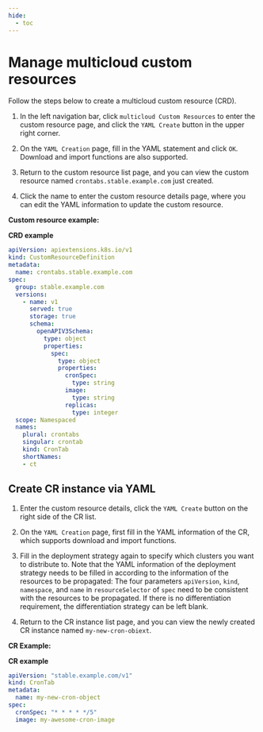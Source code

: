 ```yaml
---
hide:
  - toc
---
```


# Manage multicloud custom resources

Follow the steps below to create a multicloud custom resource (CRD).

1. In the left navigation bar, click `multicloud Custom Resources` to enter the custom resource page, and click the `YAML Create` button in the upper right corner.

    <!--screenshot-->

2. On the `YAML Creation` page, fill in the YAML statement and click `OK`. Download and import functions are also supported.

    <!--screenshot-->

3. Return to the custom resource list page, and you can view the custom resource named `crontabs.stable.example.com` just created.

    <!--screenshot-->

4. Click the name to enter the custom resource details page, where you can edit the YAML information to update the custom resource.

    <!--screenshot-->

**Custom resource example:**

**CRD example**

```yaml
apiVersion: apiextensions.k8s.io/v1
kind: CustomResourceDefinition
metadata:
  name: crontabs.stable.example.com
spec:
  group: stable.example.com
  versions:
    - name: v1
      served: true
      storage: true
      schema:
        openAPIV3Schema:
          type: object
          properties:
            spec:
              type: object
              properties:
                cronSpec:
                  type: string
                image:
                  type: string
                replicas:
                  type: integer
  scope: Namespaced
  names:
    plural: crontabs
    singular: crontab
    kind: CronTab
    shortNames:
    - ct
```

## Create CR instance via YAML

1. Enter the custom resource details, click the `YAML Create` button on the right side of the CR list.

    <!--screenshot-->

2. On the `YAML Creation` page, first fill in the YAML information of the CR, which supports download and import functions.

    <!--screenshot-->

3. Fill in the deployment strategy again to specify which clusters you want to distribute to. Note that the YAML information of the deployment strategy needs to be filled in according to the information of the resources to be propagated:
   The four parameters `apiVersion`, `kind`, `namespace`, and `name` in `resourceSelector` of `spec` need to be consistent with the resources to be propagated.
   If there is no differentiation requirement, the differentiation strategy can be left blank.

    <!--screenshot-->

4. Return to the CR instance list page, and you can view the newly created CR instance named `my-new-cron-obiext`.

    <!--screenshot-->

**CR Example:**

**CR example**

```yaml
apiVersion: "stable.example.com/v1"
kind: CronTab
metadata:
  name: my-new-cron-object
spec:
  cronSpec: "* * * * */5"
  image: my-awesome-cron-image
```